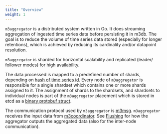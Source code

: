 ```yaml
---
title: "Overview"
weight: 1
---
```


`m3aggregator` is a distributed system written in Go. It does streaming aggregation of ingested time 
series data before persisting it in m3db. The goal is to reduce the volume of
time series data stored (especially for longer retentions), which is achieved by reducing its 
cardinality and/or datapoint resolution.

`m3aggregator` is sharded for horizontal scalability and replicated (leader/
follower modes) for high availability.

The data processed is mapped to a predefined number of shards, depending on
[hash of time series id](https://github.com/m3db/m3/blob/0865ebc80e85234b00532f93521438856883da9c/src/aggregator/sharding/hash.go#L89). 
Every node of `m3aggregator` is responsible for a single
shardset which contains one or more shards assigned to it. The assignment of
shards to the shardsets, and shardsets to individual nodes is part of the 
`m3aggregator` placement which is stored in etcd as a 
[binary protobuf struct](https://github.com/m3db/m3/blob/master/src/cluster/generated/proto/placementpb/placement.proto).

The communication protocol used by `m3aggregator` is [m3msg](https://github.com/m3db/m3/tree/master/src/msg#readme).
`m3aggregator` receives the input data from [m3coordinator](/docs/v1.3/architecture/m3coordinator).
See [Flushing](/docs/v1.3/architecture/m3aggregator/flushing) for how the aggregator outputs the 
aggregated data (also for the inter-node communication).
